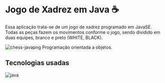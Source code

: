 # Jogo de Xadrez em Java ☕

Essa aplicação trata-se de um jogo de xadrez programado em JavaSE. Todas as peças fazem os movimentos conforme o jogo, sendo dividido em duas equipes, branco e preto (WHITE, BLACK). 


![chess-javapng](https://github.com/user-attachments/assets/eafd7f77-aa9f-4d34-bd7c-3613d1e3331d)
Programação orientada a objetos.

## Tecnologias usadas

<img align="center" alt="java" src="https://img.shields.io/badge/Java-ED8B00?style=for-the-badge&logo=openjdk&logoColor=white" />

